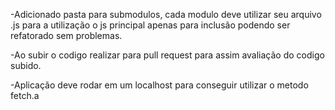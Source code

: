 -Adicionado pasta para submodulos, cada modulo deve utilizar seu arquivo .js para a utilização o js principal apenas para inclusão podendo ser refatorado sem problemas.

-Ao subir o codigo realizar para pull request para assim avaliação do codigo subido.

-Aplicação deve rodar em um localhost para conseguir utilizar o metodo fetch.a
